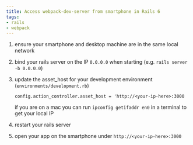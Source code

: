 ```yaml
---
title: Access webpack-dev-server from smartphone in Rails 6
tags:
- rails
- webpack
---
```


1. ensure your smartphone and desktop machine are in the same local network 
2. bind your rails server on the IP `0.0.0.0` when starting (e.g. `rails server -b 0.0.0.0`)
3. update the asset_host for your development environment (`environments/development.rb`)

	`config.action_controller.asset_host = 'http://<your-ip-here>:3000`
	
	if you are on a mac you can run `ipconfig getifaddr en0` in a terminal to get your local IP
	
1. restart your rails server
2. open your app on the smartphone under `http://<your-ip-here>:3000`
